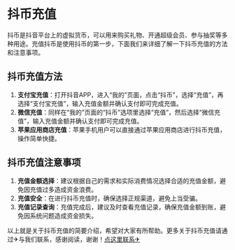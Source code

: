 # 抖币充值

抖币是抖音平台上的虚拟货币，可以用来购买礼物、开通超级会员、参与抽奖等多种用途。充值抖币是使用抖币的第一步，下面我们来详细了解一下抖币充值的方法和注意事项。

## 抖币充值方法

1. **支付宝充值**：打开抖音APP，进入“我的”页面，点击“抖币”，选择“充值”，再选择“支付宝充值”，输入充值金额并确认支付即可完成充值。
2. **微信充值**：同样在“我的”页面的“抖币”选项里选择“充值”，然后选择“微信充值”，输入充值金额并确认支付即可完成充值。
3. **苹果应用商店充值**：苹果手机用户可以直接通过苹果应用商店进行抖币充值，操作简单快捷。

## 抖币充值注意事项

1. **充值金额选择**：建议根据自己的需求和实际消费情况选择合适的充值金额，避免因充值过多造成资金浪费。
2. **充值安全**：在进行抖币充值时，确保选择正规渠道，避免上当受骗。
3. **充值记录查询**：充值完成后，建议及时查看充值记录，确保充值金额到账，避免因系统问题造成资金损失。

以上就是关于抖币充值的简要介绍，希望对大家有所帮助。更多关于抖币充值请通过✈与我们联系，感谢阅读，谢谢！[点这里联系✈](https://t.me/lm66bot)